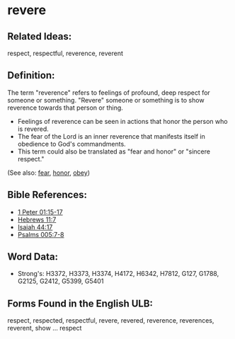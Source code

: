 # revere

## Related Ideas:

respect, respectful, reverence, reverent

## Definition:

The term "reverence" refers to feelings of profound, deep respect for someone or something. "Revere" someone or something is to show reverence towards that person or thing.

* Feelings of reverence can be seen in actions that honor the person who is revered.
* The fear of the Lord is an inner reverence that manifests itself in obedience to God's commandments.
* This term could also be translated as "fear and honor" or "sincere respect."

(See also: [fear](../kt/fear.md), [honor](../kt/honor.md), [obey](../other/obey.md))

## Bible References:

* [1 Peter 01:15-17](rc://en/tn/help/1pe/01/15)
* [Hebrews 11:7](rc://en/tn/help/heb/11/07)
* [Isaiah 44:17](rc://en/tn/help/isa/44/17)
* [Psalms 005:7-8](rc://en/tn/help/psa/005/007)

## Word Data:

* Strong's: H3372, H3373, H3374, H4172, H6342, H7812, G127, G1788, G2125, G2412, G5399, G5401

## Forms Found in the English ULB:

respect, respected, respectful, revere, revered, reverence, reverences, reverent, show ... respect


